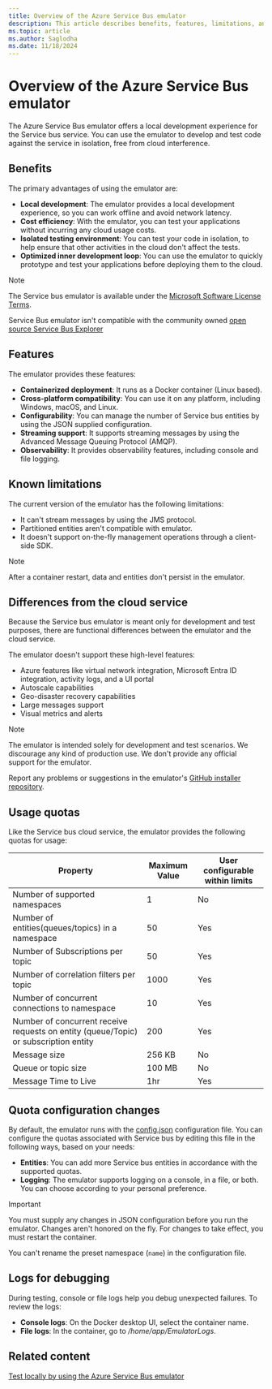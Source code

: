 ```yaml
---
title: Overview of the Azure Service Bus emulator
description: This article describes benefits, features, limitations, and other overview information for the Azure Service Bus emulator.
ms.topic: article
ms.author: Saglodha
ms.date: 11/18/2024
---
```



# Overview of the Azure Service Bus emulator

The Azure Service Bus emulator offers a local development experience for the Service bus service. You can use the emulator to develop and test code against the service in isolation, free from cloud interference.

## Benefits

The primary advantages of using the emulator are:

- **Local development**: The emulator provides a local development experience, so you can work offline and avoid network latency.
- **Cost efficiency**: With the emulator, you can test your applications without incurring any cloud usage costs.
- **Isolated testing environment**: You can test your code in isolation, to help ensure that other activities in the cloud don't affect the tests.
- **Optimized inner development loop**: You can use the emulator to quickly prototype and test your applications before deploying them to the cloud.

> [!NOTE]
> The Service bus emulator is available under the [Microsoft Software License Terms](https://github.com/Azure/azure-service-bus-emulator-installer/blob/main/EMULATOR_EULA.txt).
> 
> Service Bus emulator isn't compatible with the community owned [open source Service Bus Explorer](https://github.com/paolosalvatori/ServiceBusExplorer)

## Features

The emulator provides these features:

- **Containerized deployment**: It runs as a Docker container (Linux based).
- **Cross-platform compatibility**: You can use it on any platform, including Windows, macOS, and Linux.
- **Configurability**: You can manage the number of Service bus entities by using the JSON supplied configuration.
- **Streaming support**: It supports streaming messages by using the Advanced Message Queuing Protocol (AMQP).
- **Observability**: It provides observability features, including console and file logging.

## Known limitations

The current version of the emulator has the following limitations:

- It can't stream messages by using the JMS protocol.
- Partitioned entities aren't compatible with emulator. 
- It doesn't support on-the-fly management operations through a client-side SDK.

> [!NOTE]
> After a container restart, data and entities don't persist in the emulator.

## Differences from the cloud service

Because the Service bus emulator is meant only for development and test purposes, there are functional differences between the emulator and the cloud service.

The emulator doesn't support these high-level features:

- Azure features like virtual network integration, Microsoft Entra ID integration, activity logs, and a UI portal
- Autoscale capabilities
- Geo-disaster recovery capabilities
- Large messages support
- Visual metrics and alerts

> [!NOTE]
> The emulator is intended solely for development and test scenarios. We discourage any kind of production use. We don't provide any official support for the emulator.
>
> Report any problems or suggestions in the emulator's [GitHub installer repository](https://github.com/Azure/azure-service-bus-emulator-installer).

## Usage quotas

Like the Service bus cloud service, the emulator provides the following quotas for usage:

| Property| Maximum Value| User configurable within limits
| ----|----|----
| Number of supported namespaces| 1 |No
| Number of entities(queues/topics) in a namespace| 50| Yes
| Number of Subscriptions per topic | 50 | Yes
| Number of correlation filters per topic | 1000 | Yes 
| Number of concurrent connections to namespace| 10 |Yes
| Number of concurrent receive requests on entity (queue/Topic) or subscription entity | 200 |Yes
| Message size  | 256 KB |No
| Queue or topic size  | 100 MB | No
| Message Time to Live | 1hr | Yes


## Quota configuration changes

By default, the emulator runs with the [config.json](https://github.com/Azure/azure-service-bus-emulator-installer/blob/main/ServiceBus-Emulator/Config/Config.json) configuration file. You can configure the quotas associated with Service bus by editing this file in the following ways, based on your needs:

- **Entities**: You can add more Service bus entities in accordance with the supported quotas. 
- **Logging**: The emulator supports logging on a console, in a file, or both. You can choose according to your personal preference.

> [!IMPORTANT]
> You must supply any changes in JSON configuration before you run the emulator. Changes aren't honored on the fly. For changes to take effect, you must restart the container.
>
> You can't rename the preset namespace (`name`) in the configuration file.

## Logs for debugging

During testing, console or file logs help you debug unexpected failures. To review the logs:

- **Console logs**: On the Docker desktop UI, select the container name.
- **File logs**: In the container, go to */home/app/EmulatorLogs*.

## Related content

[Test locally by using the Azure Service Bus emulator](test-locally-with-service-bus-emulator.md)
